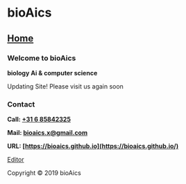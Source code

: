# bioAics

## [Home](https://bioaics.github.io)
### Welcome to bioAics

**biology Ai & computer science**

Updating Site! Please visit us again soon

### Contact
**Call: <a href="tel:0031685842325">+31 6 85842325</a>**

**Mail: [bioaics.x@gmail.com](bioaics.x@gmail.com)**

**URL: [https://bioaics.github.io](https://bioaics.github.io/)**

[Editor](https://github.com/bioaics/bioaics.github.io/edit/master/index.md)

Copyright © 2019 bioAics
